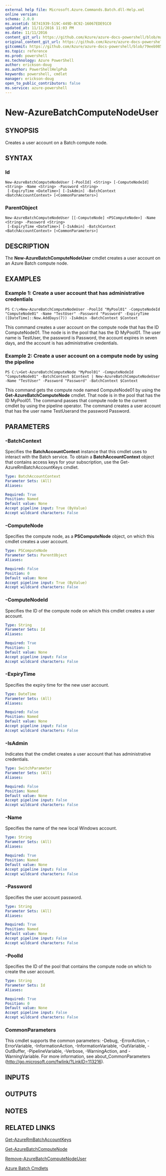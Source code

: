```yaml
---
external help file: Microsoft.Azure.Commands.Batch.dll-Help.xml
online version: 
schema: 2.0.0
ms.assetid: 5E741939-519C-449D-8C92-16067EDE91C0
updated_at: 11/11/2016 11:03 PM
ms.date: 11/11/2016
content_git_url: https://github.com/Azure/azure-docs-powershell/blob/master/azureps-cmdlets-docs/ResourceManager/AzureRM.Batch/v2.2.0/New-AzureBatchComputeNodeUser.md
original_content_git_url: https://github.com/Azure/azure-docs-powershell/blob/master/azureps-cmdlets-docs/ResourceManager/AzureRM.Batch/v2.2.0/New-AzureBatchComputeNodeUser.md
gitcommit: https://github.com/Azure/azure-docs-powershell/blob/79eeb985ea480979357fb4695832a0c3d29a48bf/azureps-cmdlets-docs/ResourceManager/AzureRM.Batch/v2.2.0/New-AzureBatchComputeNodeUser.md
ms.topic: reference
ms.prod: powershell
ms.technology: Azure PowerShell
author: erickson-doug
ms.author: PowerShellHelpPub
keywords: powershell, cmdlet
manager: erickson-doug
open_to_public_contributors: false
ms.service: azure-powershell
---
```


# New-AzureBatchComputeNodeUser

## SYNOPSIS
Creates a user account on a Batch compute node.

## SYNTAX

### Id
```
New-AzureBatchComputeNodeUser [-PoolId] <String> [-ComputeNodeId] <String> -Name <String> -Password <String>
 [-ExpiryTime <DateTime>] [-IsAdmin] -BatchContext <BatchAccountContext> [<CommonParameters>]
```

### ParentObject
```
New-AzureBatchComputeNodeUser [[-ComputeNode] <PSComputeNode>] -Name <String> -Password <String>
 [-ExpiryTime <DateTime>] [-IsAdmin] -BatchContext <BatchAccountContext> [<CommonParameters>]
```

## DESCRIPTION
The **New-AzureBatchComputeNodeUser** cmdlet creates a user account on an Azure Batch compute node.

## EXAMPLES

### Example 1: Create a user account that has administrative credentials
```
PS C:\>New-AzureBatchComputeNodeUser -PoolId "MyPool01" -ComputeNodeId "ComputeNode01" -Name "TestUser" -Password "Password" -ExpiryTime ([DateTime]::Now.AddDays(7)) -IsAdmin -BatchContext $Context
```

This command creates a user account on the compute node that has the ID ComputeNode01.
The node is in the pool that has the ID MyPool01.
The user name is TestUser, the password is Password, the account expires in seven days, and the account is has administrative credentials.

### Example 2: Create a user account on a compute node by using the pipeline
```
PS C:\>Get-AzureBatchComputeNode "MyPool01" -ComputeNodeId "ComputeNode01" -BatchContext $Context | New-AzureBatchComputeNodeUser -Name "TestUser" -Password "Password" -BatchContext $Context
```

This command gets the compute node named ComputeNode01 by using the **Get-AzureBatchComputeNode** cmdlet.
That node is in the pool that has the ID MyPool01.
The command passes that compute node to the current cmdlet by using the pipeline operator.
The command creates a user account that has the user name TestUserand the password Password.

## PARAMETERS

### -BatchContext
Specifies the **BatchAccountContext** instance that this cmdlet uses to interact with the Batch service.
To obtain a **BatchAccountContext** object that contains access keys for your subscription, use the Get-AzureRmBatchAccountKeys cmdlet.

```yaml
Type: BatchAccountContext
Parameter Sets: (All)
Aliases: 

Required: True
Position: Named
Default value: None
Accept pipeline input: True (ByValue)
Accept wildcard characters: False
```

### -ComputeNode
Specifies the compute node, as a **PSComputeNode** object, on which this cmdlet creates a user account.

```yaml
Type: PSComputeNode
Parameter Sets: ParentObject
Aliases: 

Required: False
Position: 0
Default value: None
Accept pipeline input: True (ByValue)
Accept wildcard characters: False
```

### -ComputeNodeId
Specifies the ID of the compute node on which this cmdlet creates a user account.

```yaml
Type: String
Parameter Sets: Id
Aliases: 

Required: True
Position: 1
Default value: None
Accept pipeline input: False
Accept wildcard characters: False
```

### -ExpiryTime
Specifies the expiry time for the new user account.

```yaml
Type: DateTime
Parameter Sets: (All)
Aliases: 

Required: False
Position: Named
Default value: None
Accept pipeline input: False
Accept wildcard characters: False
```

### -IsAdmin
Indicates that the cmdlet creates a user account that has administrative credentials.

```yaml
Type: SwitchParameter
Parameter Sets: (All)
Aliases: 

Required: False
Position: Named
Default value: None
Accept pipeline input: False
Accept wildcard characters: False
```

### -Name
Specifies the name of the new local Windows account.

```yaml
Type: String
Parameter Sets: (All)
Aliases: 

Required: True
Position: Named
Default value: None
Accept pipeline input: False
Accept wildcard characters: False
```

### -Password
Specifies the user account password.

```yaml
Type: String
Parameter Sets: (All)
Aliases: 

Required: True
Position: Named
Default value: None
Accept pipeline input: False
Accept wildcard characters: False
```

### -PoolId
Specifies the ID of the pool that contains the compute node on which to create the user account.

```yaml
Type: String
Parameter Sets: Id
Aliases: 

Required: True
Position: 0
Default value: None
Accept pipeline input: False
Accept wildcard characters: False
```

### CommonParameters
This cmdlet supports the common parameters: -Debug, -ErrorAction, -ErrorVariable, -InformationAction, -InformationVariable, -OutVariable, -OutBuffer, -PipelineVariable, -Verbose, -WarningAction, and -WarningVariable. For more information, see about_CommonParameters (http://go.microsoft.com/fwlink/?LinkID=113216).

## INPUTS

## OUTPUTS

## NOTES

## RELATED LINKS

[Get-AzureRmBatchAccountKeys](xref:ResourceManager/AzureRM.Batch/v2.2.0/Get-AzureRmBatchAccountKeys.md)

[Get-AzureBatchComputeNode](xref:ResourceManager/AzureRM.Batch/v2.2.0/Get-AzureBatchComputeNode.md)

[Remove-AzureBatchComputeNodeUser](xref:ResourceManager/AzureRM.Batch/v2.2.0/Remove-AzureBatchComputeNodeUser.md)

[Azure Batch Cmdlets](xref:ResourceManager/AzureRM.Batch/v2.2.0/AzureRM.Batch.md)


